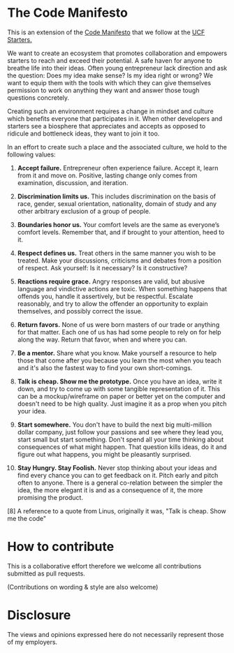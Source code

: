 The Code Manifesto
==================

This is an extension of the [Code Manifesto](http://codemanifesto.com/) that we follow at the [UCF Starters.](http://ucfstarters.org/)

We want to create an ecosystem that promotes collaboration and empowers starters to reach and exceed their potential. A safe haven for anyone to breathe life into their ideas. Often young entrepreneur lack direction and ask the question: Does my idea make sense? Is my idea right or wrong? We want to equip them with the tools with which they can give themselves permission to work on anything they want and answer those tough questions concretely. 

Creating such an environment requires a change in mindset and culture which benefits everyone that participates in it. When other developers and starters see a biosphere that appreciates and accepts as opposed to ridicule and bottleneck ideas, they want to join it too. 


In an effort to create such a place and the associated culture, we hold to the following values:

1. **Accept failure.** Entrepreneur often experience failure. Accept it, learn from it and move on. Positive, lasting change only comes from examination, discussion, and iteration.

2. **Discrimination limits us.** This includes discrimination on the basis of race, gender, sexual orientation, nationality, domain of study and any other arbitrary exclusion of a group of people.

3. **Boundaries honor us.** Your comfort levels are the same as everyone’s comfort levels. Remember that, and if brought to your attention, heed to it.

4. **Respect defines us.** Treat others in the same manner you wish to be treated. Make your discussions, criticisms and debates from a position of respect. Ask yourself: Is it necessary? Is it constructive? 

5. **Reactions require grace.** Angry responses are valid, but abusive language and vindictive actions are toxic. When something happens that offends you, handle it assertively, but be respectful. Escalate reasonably, and try to allow the offender an opportunity to explain themselves, and possibly correct the issue.

6. **Return favors.** None of us were born masters of our trade or anything for that matter. Each one of us has had some people to rely on for help along the way. Return that favor, when and where you can.

7. **Be a mentor.** Share what you know. Make yourself a resource to help those that come after you because you learn the most when you teach and it's also the fastest way to find your own short-comings. 

8. **Talk is cheap. Show me the prototype.** Once you have an idea, write it down, and try to come up with some tangible representation of it. This can be a mockup/wireframe on paper or better yet on the computer and doesn't need to be high quality. Just imagine it as a prop when you pitch your idea. 

9. **Start somewhere.** You don't have to build the next big multi-million dollar company, just follow your passions and see where they lead you, start small but start something. Don't spend all your time thinking about consequences of what might happen. That question kills ideas, do it and figure out what happens, you might be pleasantly surprised.

10. **Stay Hungry. Stay Foolish.** Never stop thinking about your ideas and find every chance you can to get feedback on it. Pitch early and pitch often to anyone. There is a general co-relation between the simpler the idea, the more elegant it is and as a consequence of it, the more promising the product. 

[8] A reference to a quote from Linus, originally it was, "Talk is cheap. Show me the code"


How to contribute
=================

This is a collaborative effort therefore we welcome all contributions submitted as pull requests.

(Contributions on wording & style are also welcome)

Disclosure
===========

The views and opinions expressed here do not necessarily represent those of my employers. 
